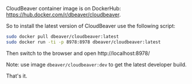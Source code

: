 CloudBeaver container image is on DockerHub: https://hub.docker.com/r/dbeaver/cloudbeaver.  

So to install the latest version of CloudBeaver use the following script:

```sh
sudo docker pull dbeaver/cloudbeaver:latest
sudo docker run -ti -p 8978:8978 dbeaver/cloudbeaver:latest
```

Then switch to the browser and open http://localhost:8978/

Note: use image `dbeaver/cloudbeaver:dev` to get the latest developer build.

That's it.
